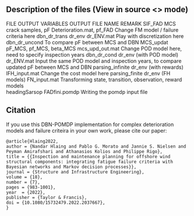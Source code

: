 ## Description of the files (View in source <> mode)
FILE              OUTPUT VARIABLES              OUTPUT FILE NAME            REMARK
SIF_FAD           MCS crack samples, pF         Deterioration.mat, pf_FAD   Change FM model / failure criteria here 
dbn_dr_trans      dr_env                        dr_ENV.mat                  Play with discretization here 
dbn_dr_uncond                                                               To compare pF between MCS and DBN 
MCS_updat         pF_MCS, pf_MCS, beta_MCS      mcs_upd_out.mat             Change POD model here, need to specify inspection years 
dbn_dr_cond       dr_env (with POD model)       dr_ENV.mat                  Input the same POD model and inspection years, to compare updated pF between MCS and DBN 
parsing_infinite  dr_env (with rewards)         IFH_input.mat               Change the cost model here 
parsing_finite    dr_env (FH models)            FN_input.mat                Transforming state, transition, observation, reward models  
headingSarsop                                   FADfini.pomdp                  Writing the pomdp input file 

## Citation
If you use this DBN-POMDP implementation for complex deterioration models and failure criteira in your own work, please cite our paper:

```
@article{Hlaing2022,
author = {Nandar Hlaing and Pablo G. Morato and Jannie S. Nielsen and Peyman Amirafshari and Athanasios Kolios and Philippe Rigo},
title = {{Inspection and maintenance planning for offshore wind structural components: integrating fatigue failure criteria with Bayesian networks and Markov decision processes}},
journal = {Structure and Infrastructure Engineering},
volume = {18},
number = {7},
pages = {983-1001},
year  = {2022},
publisher = {Taylor & Francis},
doi = {10.1080/15732479.2022.2037667},
}

```
